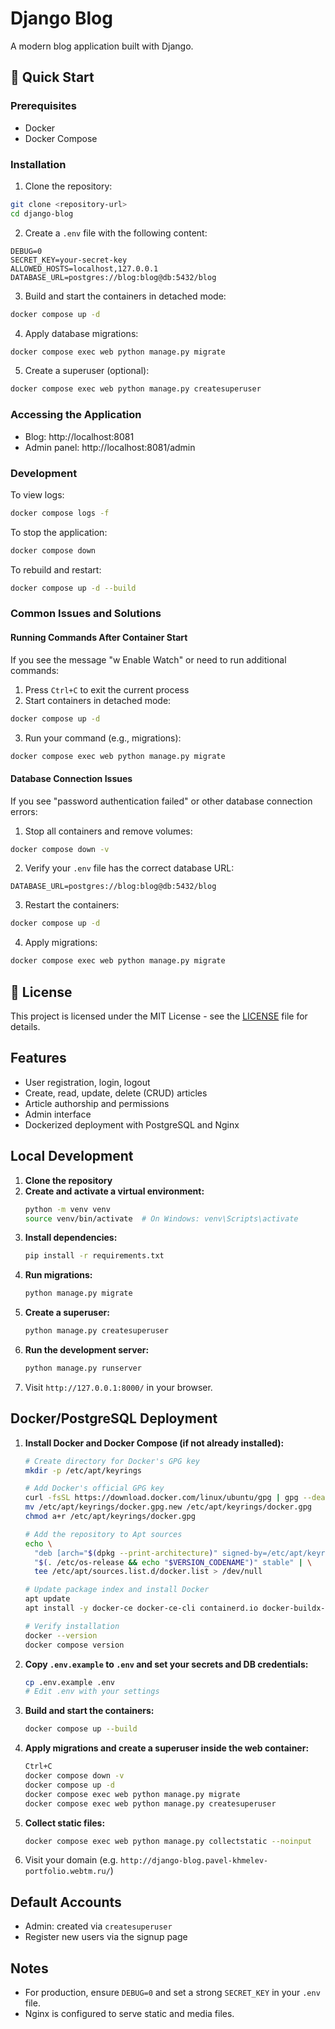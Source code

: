 # Django Blog

A modern blog application built with Django.

## 🚀 Quick Start

### Prerequisites

- Docker
- Docker Compose

### Installation

1. Clone the repository:
```bash
git clone <repository-url>
cd django-blog
```

2. Create a `.env` file with the following content:
```
DEBUG=0
SECRET_KEY=your-secret-key
ALLOWED_HOSTS=localhost,127.0.0.1
DATABASE_URL=postgres://blog:blog@db:5432/blog
```

3. Build and start the containers in detached mode:
```bash
docker compose up -d
```

4. Apply database migrations:
```bash
docker compose exec web python manage.py migrate
```

5. Create a superuser (optional):
```bash
docker compose exec web python manage.py createsuperuser
```

### Accessing the Application

- Blog: http://localhost:8081
- Admin panel: http://localhost:8081/admin

### Development

To view logs:
```bash
docker compose logs -f
```

To stop the application:
```bash
docker compose down
```

To rebuild and restart:
```bash
docker compose up -d --build
```

### Common Issues and Solutions

#### Running Commands After Container Start
If you see the message "w Enable Watch" or need to run additional commands:

1. Press `Ctrl+C` to exit the current process
2. Start containers in detached mode:
```bash
docker compose up -d
```
3. Run your command (e.g., migrations):
```bash
docker compose exec web python manage.py migrate
```

#### Database Connection Issues
If you see "password authentication failed" or other database connection errors:

1. Stop all containers and remove volumes:
```bash
docker compose down -v
```

2. Verify your `.env` file has the correct database URL:
```
DATABASE_URL=postgres://blog:blog@db:5432/blog
```

3. Restart the containers:
```bash
docker compose up -d
```

4. Apply migrations:
```bash
docker compose exec web python manage.py migrate
```

## 📝 License

This project is licensed under the MIT License - see the [LICENSE](LICENSE) file for details.

## Features
- User registration, login, logout
- Create, read, update, delete (CRUD) articles
- Article authorship and permissions
- Admin interface
- Dockerized deployment with PostgreSQL and Nginx

## Local Development

1. **Clone the repository**
2. **Create and activate a virtual environment:**
   ```bash
   python -m venv venv
   source venv/bin/activate  # On Windows: venv\Scripts\activate
   ```
3. **Install dependencies:**
   ```bash
   pip install -r requirements.txt
   ```
4. **Run migrations:**
   ```bash
   python manage.py migrate
   ```
5. **Create a superuser:**
   ```bash
   python manage.py createsuperuser
   ```
6. **Run the development server:**
   ```bash
   python manage.py runserver
   ```
7. Visit `http://127.0.0.1:8000/` in your browser.

## Docker/PostgreSQL Deployment

1. **Install Docker and Docker Compose (if not already installed):**
   ```bash
   # Create directory for Docker's GPG key
   mkdir -p /etc/apt/keyrings

   # Add Docker's official GPG key
   curl -fsSL https://download.docker.com/linux/ubuntu/gpg | gpg --dearmor -o /etc/apt/keyrings/docker.gpg.new && \
   mv /etc/apt/keyrings/docker.gpg.new /etc/apt/keyrings/docker.gpg
   chmod a+r /etc/apt/keyrings/docker.gpg

   # Add the repository to Apt sources
   echo \
     "deb [arch="$(dpkg --print-architecture)" signed-by=/etc/apt/keyrings/docker.gpg] https://download.docker.com/linux/ubuntu \
     "$(. /etc/os-release && echo "$VERSION_CODENAME")" stable" | \
     tee /etc/apt/sources.list.d/docker.list > /dev/null

   # Update package index and install Docker
   apt update
   apt install -y docker-ce docker-ce-cli containerd.io docker-buildx-plugin docker-compose-plugin

   # Verify installation
   docker --version
   docker compose version
   ```

2. **Copy `.env.example` to `.env` and set your secrets and DB credentials:**
   ```bash
   cp .env.example .env
   # Edit .env with your settings
   ```

3. **Build and start the containers:**
   ```bash
   docker compose up --build
   ```

4. **Apply migrations and create a superuser inside the web container:**
   ```bash
   Ctrl+C
   docker compose down -v
   docker compose up -d
   docker compose exec web python manage.py migrate
   docker compose exec web python manage.py createsuperuser
   ```

5. **Collect static files:**
   ```bash
   docker compose exec web python manage.py collectstatic --noinput
   ```

6. Visit your domain (e.g. `http://django-blog.pavel-khmelev-portfolio.webtm.ru/`)

## Default Accounts
- Admin: created via `createsuperuser`
- Register new users via the signup page

## Notes
- For production, ensure `DEBUG=0` and set a strong `SECRET_KEY` in your `.env` file.
- Nginx is configured to serve static and media files. 